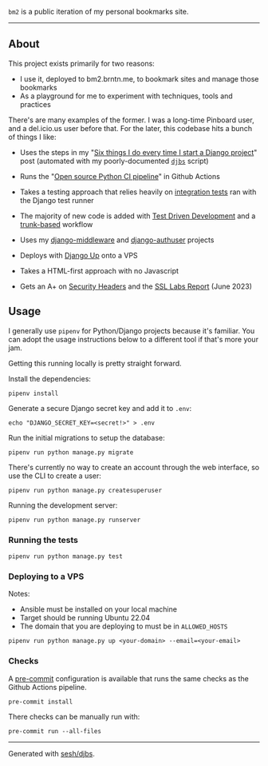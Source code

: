 `bm2` is a public iteration of my personal bookmarks site.

---

## About

This project exists primarily for two reasons:

- I use it, deployed to bm2.brntn.me, to bookmark sites and manage those bookmarks
- As a playground for me to experiment with techniques, tools and practices

There's are many examples of the former. I was a long-time Pinboard user, and a del.icio.us user before that.
For the later, this codebase hits a bunch of things I like:

- Uses the steps in my "[Six things I do every time I start a Django project][six-things]" post (automated with my poorly-documented [`djbs`][djbs] script)
- Runs the "[Open source Python CI pipeline][ci]" in Github Actions
- Takes a testing approach that relies heavily on [integration tests][integration-tests] ran with the Django test runner
- The majority of new code is added with [Test Driven Development][tdd] and a [trunk-based][tbd] workflow
- Uses my [django-middleware][middleware] and [django-authuser][authuser] projects
- Deploys with [Django Up][up] onto a VPS
- Takes a HTML-first approach with no Javascript
- Gets an A+ on [Security Headers][headers] and the [SSL Labs Report][ssl] (June 2023)

  [six-things]: https://brntn.me/blog/six-things-i-do-every-time-i-start-a-django-project/
  [ci]: https://brntn.me/blog/open-source-python-ci/
  [integration-tests]: https://brntn.me/blog/types-of-testing-you-should-care-about-integration-testing/
  [middleware]: https://github.com/sesh/django-middleware
  [authuser]: https://github.com/sesh/django-authuser
  [up]: https://github.com/sesh/django-up
  [tdd]: https://www.martinfowler.com/bliki/TestDrivenDevelopment.html
  [tbd]: https://martinfowler.com/articles/branching-patterns.html
  [headers]: https://securityheaders.com/?q=bm2.brntn.me&followRedirects=on
  [ssl]: https://www.ssllabs.com/ssltest/analyze.html?d=bm2.brntn.me&latest
  [djbs]: https://github.com/sesh/djbs


## Usage

I generally use `pipenv` for Python/Django projects because it's familiar.
You can adopt the usage instructions below to a different tool if that's more your jam.

Getting this running locally is pretty straight forward.

Install the dependencies:

```
pipenv install
```

Generate a secure Django secret key and add it to `.env`:

```
echo "DJANGO_SECRET_KEY=<secret!>" > .env
```

Run the initial migrations to setup the database:

```
pipenv run python manage.py migrate
```

There's currently no way to create an account through the web interface, so use the CLI to create a user:

```
pipenv run python manage.py createsuperuser
```

Running the development server:

```
pipenv run python manage.py runserver
```

### Running the tests

```
pipenv run python manage.py test
```

### Deploying to a VPS

Notes:

- Ansible must be installed on your local machine
- Target should be running Ubuntu 22.04
- The domain that you are deploying to must be in `ALLOWED_HOSTS`

```
pipenv run python manage.py up <your-domain> --email=<your-email>
```

### Checks

A [pre-commit](https://pre-commit.com) configuration is available that runs the same checks as the Github Actions pipeline.

```
pre-commit install
```

There checks can be manually run with:

```
pre-commit run --all-files
```

---

Generated with [sesh/djbs](https://github.com/sesh/djbs).
